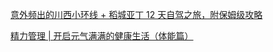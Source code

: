 [意外频出的川西小环线 + 稻城亚丁 12 天自驾之旅，附保姆级攻略](https://www.dgtle.com/article-1640970-1.html)

[精力管理 | 开启元气满满的健康生活（体能篇）](https://sspai.com/post/64082)
